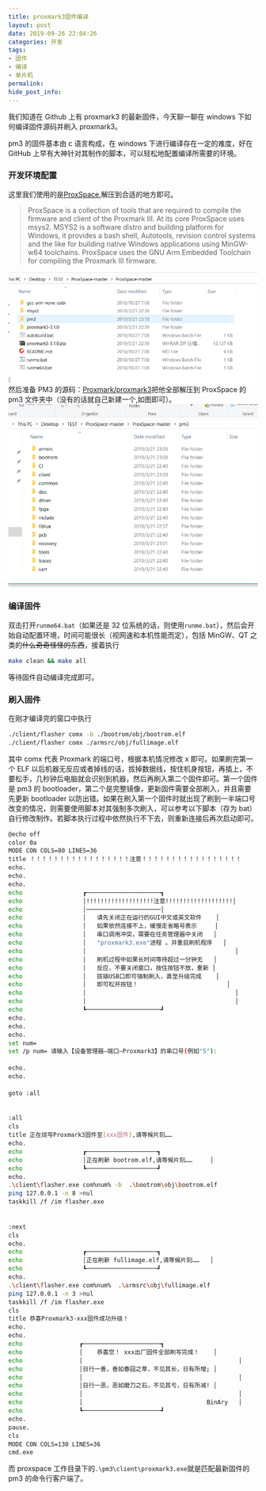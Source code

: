 ```yaml
---
title: proxmark3固件编译
layout: post
date: 2019-09-26 22:04:26
categories: 开发
tags:
- 固件
- 编译
- 单片机
permalink:
hide_post_info:
---
```

我们知道在 Github 上有 proxmark3 的最新固件，今天聊一聊在 windows 下如何编译固件源码并刷入 proxmark3。
<!--More-->
pm3 的固件基本由 c 语言构成，在 windows 下进行编译存在一定的难度，好在 GitHub 上早有大神针对其制作的脚本，可以轻松地配置编译所需要的环境。

### 开发环境配置

这里我们使用的是[ProxSpace](https://github.com/Gator96100/ProxSpace),解压到合适的地方即可。
> ProxSpace is a collection of tools that are required to compile the firmware and client of the Proxmark III. At its core ProxSpace uses msys2. MSYS2 is a software distro and building platform for Windows, it provides a bash shell, Autotools, revision control systems and the like for building native Windows applications using MinGW-w64 toolchains. ProxSpace uses the GNU Arm Embedded Toolchain for compiling the Proxmark III firmware.

![](/images/posts/2019/09/proxspace.png)
然后准备 PM3 的源码：[Proxmark/proxmark3](https://github.com/Proxmark/proxmark3/)把他全部解压到 ProxSpace 的 pm3 文件夹中（没有的话就自己新建一个,如图即可）。
![](/images/posts/2019/09/pm3.png)

### 编译固件

双击打开`runme64.bat`（如果还是 32 位系统的话，则使用`runme.bat`），然后会开始自动配置环境，时间可能很长（视网速和本机性能而定），包括 MinGW、QT 之类的~~什么奇奇怪怪的东西~~，接着执行

```bash
make clean && make all
```

等待固件自动编译完成即可。

### 刷入固件

在刚才编译完的窗口中执行

```bash
./client/flasher comx -b ./bootrom/obj/bootrom.elf
./client/flasher comx ./armsrc/obj/fullimage.elf
```

其中 comx 代表 Proxmark 的端口号，根据本机情况修改 x 即可。如果刷完第一个 ELF 以后机器无反应或者掉线的话，拔掉数据线，按住机身按钮，再插上，不要松手，几秒钟后电脑就会识别到机器，然后再刷入第二个固件即可。第一个固件是 pm3 的 bootloader，第二个是完整镜像，更新固件需要全部刷入，并且需要先更新 bootloader 以防出错。如果在刷入第一个固件时就出现了刷到一半端口号改变的情况，则需要使用脚本对其强制多次刷入，可以参考以下脚本（存为 bat）自行修改制作。若脚本执行过程中依然执行不下去，则重新连接后再次启动即可。

```bash
@echo off
color 0a
MODE CON COLS=80 LINES=36
title ！！！！！！！！！！！！！！！！！注意！！！！！！！！！！！！！！！！！
echo.
echo.
echo.
echo                 ┏─────────────────────┓
echo                 │!!!!!!!!!!!!!!!!!!!注意!!!!!!!!!!!!!!!!!!!│
echo                 │─────────────────────│
echo                 │   请先关闭正在运行的GUI中文或英文软件    │
echo                 │   如果依然连接不上，缓慢走省略号表示     │
echo                 │   串口调用冲突，需要在任务管理器中关闭   │
echo                 │   "proxmark3.exe"进程 。并重启刷机程序   │
echo                 │                                          │
echo                 │   刷机过程中如果长时间等待超过一分钟无   │
echo                 │   反应，不要关闭窗口，按住按钮不放，重新 │
echo                 │   拔插USB口即可强制刷入，直至升级完成    │
echo                 │   即可松开按钮！                         │
echo                 │                                          │
echo                 │                                          │
echo                 ┗─────────────────────┛
echo.
echo.
echo.
set num=
set /p num= 请输入【设备管理器—端口—Proxmark3】的串口号(例如"5"):

echo.
echo.

goto :all


:all
cls
title 正在烧写Proxmark3固件至[xxx固件],请等候片刻……
echo.
echo                 ┏────────────────────┓
echo                 │正在刷新 bootrom.elf,请等候片刻……     │
echo                 ┗────────────────────┛
echo.
.\client\flasher.exe com%num% -b  .\bootrom\obj\bootrom.elf
ping 127.0.0.1 -n 8 >nul
taskkill /f /im flasher.exe


:next
cls
echo.
echo                 ┏────────────────────┓
echo                 │正在刷新 fullimage.elf,请等候片刻……   │
echo                 ┗────────────────────┛
echo.
.\client\flasher.exe com%num%  .\armsrc\obj\fullimage.elf
ping 127.0.0.1 -n 3 >nul
taskkill /f /im flasher.exe
cls
title 恭喜Proxmark3-xxx固件成功升级！
echo.
echo.
echo                ┏──────────────────────┓
echo                │    恭喜您！ xxx出厂固件全部刷写完成！    │
echo                │                                            │
echo                │日行一善，善如春园之草，不见其长，日有所增; │
echo                │                                            │
echo                │日行一恶，恶如磨刀之石，不见其亏，日有所减! │
echo                │                                            │
echo                │                                   BinAry   │
echo                ┗──────────────────────┛
echo.
pause.
cls
MODE CON COLS=130 LINES=36
cmd.exe

```

而 proxspace 工作目录下的`.\pm3\client\proxmark3.exe`就是匹配最新固件的 pm3 的命令行客户端了。
